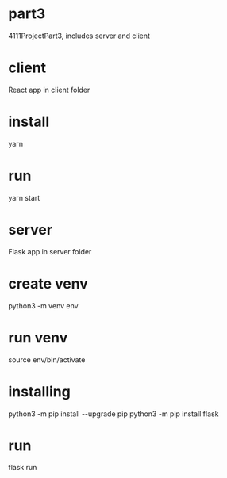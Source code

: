 # part3
 4111ProjectPart3, includes server and client

# client
React app in client folder

# install
yarn

# run
yarn start

# server
Flask app in server folder

# create venv
python3 -m venv env

# run venv
source env/bin/activate

# installing
python3 -m pip install --upgrade pip
python3 -m pip install flask

# run
flask run

